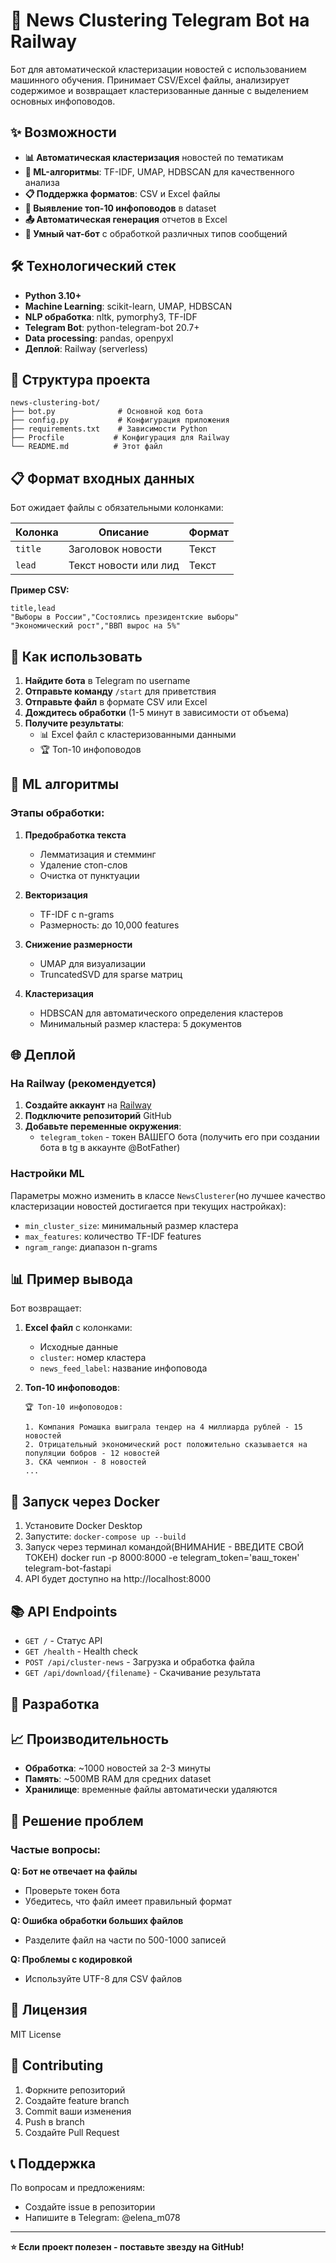 # 🤖 News Clustering Telegram Bot на Railway

Бот для автоматической кластеризации новостей с использованием машинного обучения. Принимает CSV/Excel файлы, анализирует содержимое и возвращает кластеризованные данные с выделением основных инфоповодов.

## ✨ Возможности

- **📊 Автоматическая кластеризация** новостей по тематикам
- **🤖 ML-алгоритмы**: TF-IDF, UMAP, HDBSCAN для качественного анализа
- **📋 Поддержка форматов**: CSV и Excel файлы
- **🎯 Выявление топ-10 инфоповодов** в dataset
- **📤 Автоматическая генерация** отчетов в Excel
- **💬 Умный чат-бот** с обработкой различных типов сообщений

## 🛠️ Технологический стек

- **Python 3.10+**
- **Machine Learning**: scikit-learn, UMAP, HDBSCAN
- **NLP обработка**: nltk, pymorphy3, TF-IDF
- **Telegram Bot**: python-telegram-bot 20.7+
- **Data processing**: pandas, openpyxl
- **Деплой**: Railway (serverless)

## 📁 Структура проекта

```
news-clustering-bot/
├── bot.py              # Основной код бота
├── config.py           # Конфигурация приложения
├── requirements.txt    # Зависимости Python
├── Procfile           # Конфигурация для Railway
└── README.md          # Этот файл

```

## 📋 Формат входных данных

Бот ожидает файлы с обязательными колонками:

| Колонка | Описание | Формат |
|---------|----------|---------|
| `title` | Заголовок новости | Текст |
| `lead` | Текст новости или лид | Текст |

**Пример CSV:**
```csv
title,lead
"Выборы в России","Состоялись президентские выборы"
"Экономический рост","ВВП вырос на 5%"
```

## 🎯 Как использовать

1. **Найдите бота** в Telegram по username
2. **Отправьте команду** `/start` для приветствия
3. **Отправьте файл** в формате CSV или Excel
4. **Дождитесь обработки** (1-5 минут в зависимости от объема)
5. **Получите результаты**:
   - 📊 Excel файл с кластеризованными данными
   - 🏆 Топ-10 инфоповодов

## 🔧 ML алгоритмы

### Этапы обработки:

1. **Предобработка текста**
   - Лемматизация и стемминг
   - Удаление стоп-слов
   - Очистка от пунктуации

2. **Векторизация**
   - TF-IDF с n-grams
   - Размерность: до 10,000 features

3. **Снижение размерности**
   - UMAP для визуализации
   - TruncatedSVD для sparse матриц

4. **Кластеризация**
   - HDBSCAN для автоматического определения кластеров
   - Минимальный размер кластера: 5 документов

## 🌐 Деплой

### На Railway (рекомендуется)

1. **Создайте аккаунт** на [Railway](https://railway.com)
2. **Подключите репозиторий** GitHub
3. **Добавьте переменные окружения**:
   - `telegram_token` - токен ВАШЕГО бота (получить его при создании бота в tg в аккаунте @BotFather)

### Настройки ML

Параметры можно изменить в классе `NewsClusterer`(но лучшее качество кластеризации новостей достигается при текущих настройках):
- `min_cluster_size`: минимальный размер кластера
- `max_features`: количество TF-IDF features
- `ngram_range`: диапазон n-grams

## 📊 Пример вывода

Бот возвращает:
1. **Excel файл** с колонками:
   - Исходные данные
   - `cluster`: номер кластера
   - `news_feed_label`: название инфоповода

2. **Топ-10 инфоповодов**:
   ```
   🏆 Топ-10 инфоповодов:

   1. Компания Ромашка выиграла тендер на 4 миллиарда рублей - 15 новостей
   2. Отрицательный экономический рост положительно сказывается на популяции бобров - 12 новостей
   3. СКА чемпион - 8 новостей
   ...
   ```
## 🐳 Запуск через Docker

1. Установите Docker Desktop
2. Запустите: `docker-compose up --build`
3. Запуск через терминал командой(ВНИМАНИЕ - ВВЕДИТЕ СВОЙ ТОКЕН) docker run -p 8000:8000 -e telegram_token='ваш_токен' telegram-bot-fastapi
4. API будет доступно на http://localhost:8000

## 📚 API Endpoints

- `GET /` - Статус API
- `GET /health` - Health check
- `POST /api/cluster-news` - Загрузка и обработка файла
- `GET /api/download/{filename}` - Скачивание результата
  
## 🤝 Разработка

## 📈 Производительность

- **Обработка**: ~1000 новостей за 2-3 минуты
- **Память**: ~500MB RAM для средних dataset
- **Хранилище**: временные файлы автоматически удаляются

## 🐛 Решение проблем

### Частые вопросы:

**Q: Бот не отвечает на файлы**
- Проверьте токен бота
- Убедитесь, что файл имеет правильный формат

**Q: Ошибка обработки больших файлов**
- Разделите файл на части по 500-1000 записей

**Q: Проблемы с кодировкой**
- Используйте UTF-8 для CSV файлов

## 📄 Лицензия

MIT License

## 🤝 Contributing

1. Форкните репозиторий
2. Создайте feature branch
3. Commit ваши изменения
4. Push в branch
5. Создайте Pull Request

## 📞 Поддержка

По вопросам и предложениям:
- Создайте issue в репозитории
- Напишите в Telegram: @elena_m078

---

**⭐ Если проект полезен - поставьте звезду на GitHub!**
